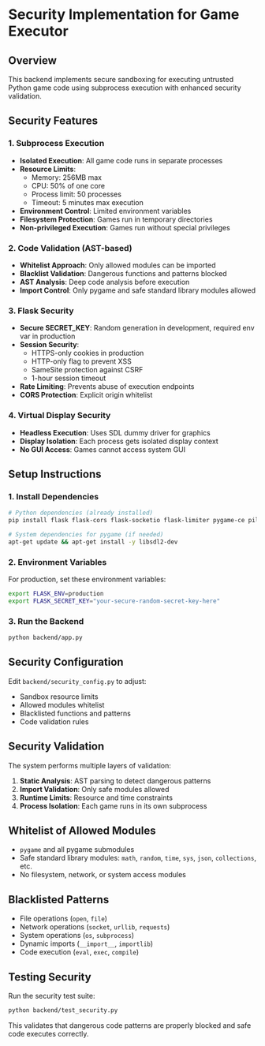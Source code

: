 # Security Implementation for Game Executor

## Overview
This backend implements secure sandboxing for executing untrusted Python game code using subprocess execution with enhanced security validation.

## Security Features

### 1. Subprocess Execution
- **Isolated Execution**: All game code runs in separate processes
- **Resource Limits**: 
  - Memory: 256MB max
  - CPU: 50% of one core
  - Process limit: 50 processes
  - Timeout: 5 minutes max execution
- **Environment Control**: Limited environment variables
- **Filesystem Protection**: Games run in temporary directories
- **Non-privileged Execution**: Games run without special privileges

### 2. Code Validation (AST-based)
- **Whitelist Approach**: Only allowed modules can be imported
- **Blacklist Validation**: Dangerous functions and patterns blocked
- **AST Analysis**: Deep code analysis before execution
- **Import Control**: Only pygame and safe standard library modules allowed

### 3. Flask Security
- **Secure SECRET_KEY**: Random generation in development, required env var in production
- **Session Security**: 
  - HTTPS-only cookies in production
  - HTTP-only flag to prevent XSS
  - SameSite protection against CSRF
  - 1-hour session timeout
- **Rate Limiting**: Prevents abuse of execution endpoints
- **CORS Protection**: Explicit origin whitelist

### 4. Virtual Display Security
- **Headless Execution**: Uses SDL dummy driver for graphics
- **Display Isolation**: Each process gets isolated display context
- **No GUI Access**: Games cannot access system GUI

## Setup Instructions

### 1. Install Dependencies
```bash
# Python dependencies (already installed)
pip install flask flask-cors flask-socketio flask-limiter pygame-ce pillow

# System dependencies for pygame (if needed)
apt-get update && apt-get install -y libsdl2-dev
```

### 2. Environment Variables
For production, set these environment variables:
```bash
export FLASK_ENV=production
export FLASK_SECRET_KEY="your-secure-random-secret-key-here"
```

### 3. Run the Backend
```bash
python backend/app.py
```

## Security Configuration

Edit `backend/security_config.py` to adjust:
- Sandbox resource limits
- Allowed modules whitelist
- Blacklisted functions and patterns
- Code validation rules

## Security Validation

The system performs multiple layers of validation:

1. **Static Analysis**: AST parsing to detect dangerous patterns
2. **Import Validation**: Only safe modules allowed
3. **Runtime Limits**: Resource and time constraints
4. **Process Isolation**: Each game runs in its own subprocess

## Whitelist of Allowed Modules

- `pygame` and all pygame submodules
- Safe standard library modules: `math`, `random`, `time`, `sys`, `json`, `collections`, etc.
- No filesystem, network, or system access modules

## Blacklisted Patterns

- File operations (`open`, `file`)
- Network operations (`socket`, `urllib`, `requests`)
- System operations (`os`, `subprocess`)
- Dynamic imports (`__import__`, `importlib`)
- Code execution (`eval`, `exec`, `compile`)

## Testing Security

Run the security test suite:
```bash
python backend/test_security.py
```

This validates that dangerous code patterns are properly blocked and safe code executes correctly.